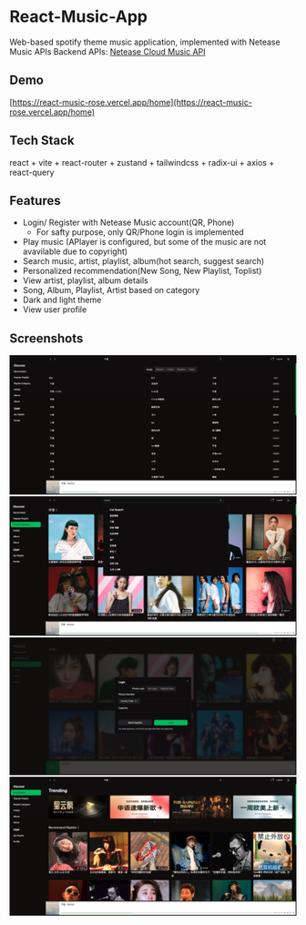 # React-Music-App
Web-based spotify theme music application, implemented with Netease Music APIs
Backend APIs: [Netease Cloud Music API](https://gitlab.com/Binaryify/neteasecloudmusicapi)

## Demo
[https://react-music-rose.vercel.app/home](https://react-music-rose.vercel.app/home)

## Tech Stack
react + vite + react-router + zustand + tailwindcss + radix-ui + axios + react-query

## Features
- Login/ Register with Netease Music account(QR, Phone)
    - For safty purpose, only QR/Phone login is implemented
- Play music (APlayer is configured, but some of the music are not avavilable due to copyright)
- Search music, artist, playlist, album(hot search, suggest search)
- Personalized recommendation(New Song, New Playlist, Toplist)
- View artist, playlist, album details
- Song, Album, Playlist, Artist based on category
- Dark and light theme
- View user profile

## Screenshots
![image](./public/screenshot1.png)
![image](./public/screenshot2.png)
![image](./public/screenshot3.png)
![image](./public/screenshot4.png)
